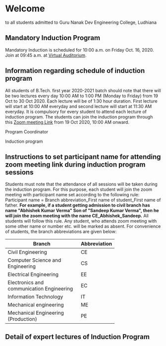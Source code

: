 # Welcome

to all students admitted to Guru Nanak Dev Engineering College, Ludhiana

## Mandatory Induction Program

Mandatory Induction is scheduled for 10:00 a.m. on Friday Oct. 16, 2020. Join at 09:45 a.m. at [Virtual Auditorium](https://youtu.be/cYkZOhlHWzI).

## Information regarding schedule of induction program

All students of B.Tech. first year 2020-2021 batch should note that there will be two lectures every day 10:00 AM to 1:00 PM (Monday to Friday) from 19 Oct to 30 Oct 2020. Each lecture will be of 1:30 hour duration. First lecture will start at 10:00 AM everyday and second lecture will start at 11:30 AM everyday. It is compulsory for every student to attend each lecture of induction program. The students can join the induction program through this [Zoom meeting Link](https://us02web.zoom.us/j/2135612801?pwd=T0NjdnlHamJJa1A4TkVOZjR3TVdTUT09) from 19 Oct 2020, 10:00 AM onward.

Program Coordinator

Induction program
## Instructions to set participant name for attending zoom meeting link during induction program sessions
Students must note that the attendance of all sessions will be taken during the induction program. For this purpose,  each student will join the zoom meeting with participant name set according to the following rule: Participant name = Branch abbreviation_First name of student_First name of father. **For example, if a student getting admission to civil branch has name "Abhishek Kumar Verma" Son of "Sandeep Kumar Verma", then he will join the zoom meeting with the name CE_Abhishek_Sandeep.** All students will follow this rule. Any student, who attends zoom meeting with some other name or number etc. will be marked as absent.
For convenience of students, the branch abbreviations are given below:

| Branch | Abbreviation |
| ------| --------- |
| Civil Engineering | CE |
| Computer Science and Engineering | CS |
| Electrical Engineering | EE |
| Electronics and communication Engineering | EC |
| Information Technology | IT |
| Mechanical engineering | ME |
| Mechanical Engineering (Production) | PE |

## Detail of expert lectures of Induction Program

<style>
table {
    width:70%;
| Date | Time | Activity Name | Expert Name | 
| -----| ---- | ----------- |-----|
| <font size="1"> 16-10-2020 </font> | 10:00 AM | Mool Mantar |    |
| <font size="1"> 16-10-2020 </font> | 10:10 AM | College Presentation |  Dr. Parminder Singh  |
| <font size="1"> 16-10-2020 </font> | 11:00 AM | Welcome adress by Principal | Dr. Sehijpal Singh   |
| <font size="1"> 16-10-2020 </font> | 11:30 AM | Motivational Lecture | Dr. Ashwani Bhalla   |
| <font size="1"> 16-10-2020 </font> | 12:40 PM | Vote of Thanks | Pf. Satwinderjit Kaur   |
| <font size="1"> 19-10-2020 </font>| 10:00 AM | Motivational Lecture |Mr. Soni Goyal    |
| <font size="1"> 19-10-2020 </font> | 11:30 AM | Presentation about the Chemistry Subject |  Dr. Amanpreet Kaur Sodhi  |
}
 </style> 
